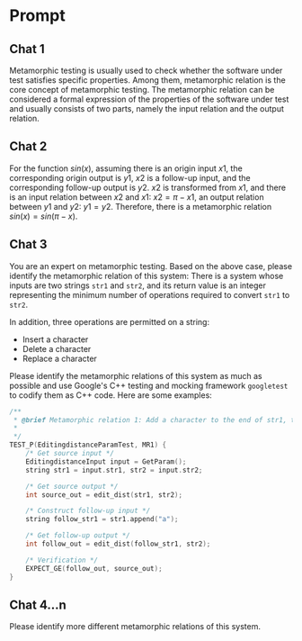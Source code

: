 # Prompt

## Chat 1

Metamorphic testing is usually used to check whether the software under test satisfies specific properties. Among them, metamorphic relation is the core concept of metamorphic testing. The metamorphic relation can be considered a formal expression of the properties of the software under test and usually consists of two parts, namely the input relation and the output relation.

## Chat 2

For the function $sin(x)$, assuming there is an origin input $x1$, the corresponding origin output is $y1$, $x2$ is a follow-up input, and the corresponding follow-up output is $y2$. $x2$ is transformed from $x1$, and there is an input relation between $x2$ and $x1$: $x2=\pi-x1$, an output relation between $y1$ and $y2$: $y1=y2$. Therefore, there is a metamorphic relation $sin(x)=sin(\pi-x)$.

## Chat 3

You are an expert on metamorphic testing. Based on the above case, please identify the metamorphic relation of this system: There is a system whose inputs are two strings `str1` and `str2`, and its return value is an integer representing the minimum number of operations required to convert `str1` to `str2`.

In addition, three operations are permitted on a string:
- Insert a character
- Delete a character
- Replace a character

Please identify the metamorphic relations of this system as much as possible and use Google's C++ testing and mocking framework `googletest` to codify them as C++ code. Here are some examples:

```cpp
/**
 * @brief Metamorphic relation 1: Add a character to the end of str1, the output should be the same or larger.
 *
 */
TEST_P(EditingdistanceParamTest, MR1) {
    /* Get source input */
    EditingdistanceInput input = GetParam();
    string str1 = input.str1, str2 = input.str2;

    /* Get source output */
    int source_out = edit_dist(str1, str2);

    /* Construct follow-up input */
    string follow_str1 = str1.append("a");

    /* Get follow-up output */
    int follow_out = edit_dist(follow_str1, str2);

    /* Verification */
    EXPECT_GE(follow_out, source_out);
}
```

## Chat 4...n

Please identify more different metamorphic relations of this system.